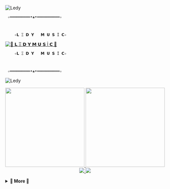 ![Ledy](https://camo.githubusercontent.com/1219a6e6ef53f18fca8d3cdbc10ec484f8757a059a99308fce65f18cd9f4024d/68747470733a2f2f7777772e74616d696c626c6173746572732e6c6f6c2f75706c6f6164732f6d6f6e74686c795f323032305f30322f746f7272626f726465722e6769662e37366135346462316131313430366639626138303134363639396239396237342e676966)

     ✧═════════•❀•══════════✧

   
          
        ✧𝗟 Ξ 𝗗 𝗬   𝗠 𝗨 𝗦 İ 𝗖✧
    


[![🍁 𝗟 Ξ 𝗗 𝗬  𝗠 𝗨 𝗦 İ 𝗖 🍁](https://telegra.ph/file/8a00e1ac6f23335effb76.jpg)](https://t.me/SSmusicLedy_bot)


        
        ✧𝗟 Ξ 𝗗 𝗬   𝗠 𝗨 𝗦 İ 𝗖✧
     
 

     ✧═════════•❀•══════════✧

![Ledy](https://camo.githubusercontent.com/1219a6e6ef53f18fca8d3cdbc10ec484f8757a059a99308fce65f18cd9f4024d/68747470733a2f2f7777772e74616d696c626c6173746572732e6c6f6c2f75706c6f6164732f6d6f6e74686c795f323032305f30322f746f7272626f726465722e6769662e37366135346462316131313430366639626138303134363639396239396237342e676966)
<p align="center">
  <a href="https://www.python.org">
    <img src="http://ForTheBadge.com/images/badges/made-with-python.svg" width ="250">
  </a>
  <a href="https://t.me/agatecno">
    <img src="https://github.com/tecnoagateam/LedyMusicBot/blob/main/logo.svg" width="250">
  </a><br>
  
  <a href="https://github.com/tecnoagateam/LedyMusicBot/stargazers">
    <img src="https://img.shields.io/github/stars/tecnoagateam/LedyMusicBot?style=social">
  </a>
  <a href="https://github.com/tecnoagateam/LedyMusicBot/fork">
    <img src="https://img.shields.io/github/forks/tecnoagateam/LedyMusicBot?label=Fork&style=social">
  </a>  
</p>

<details>
<summary><b>💠 More 💠</b></summary>
<br>


<details>
<summary><b>🏹 HEROKU DEPLOY 🏹</b></summary>
<br>

<p align="center"><a href="https://heroku.com/deploy?template=https://github.com/tecnoagateam/LedyMusicBot"><img align="center" alt="Heroku" width="52px" src="https://www.nicepng.com/png/full/223-2233246_heroku-logo-salesforce-heroku.png"></p>

<details>
<summary><b>📱 TELEGRAM 📱</b></summary>
<br>


  <a href="https://t.me/SOQrup"><img src="https://img.shields.io/badge/Join-Group%20Support-blue.svg?style=for-the-badge&logo=Telegram"></a> <a href="https://t.me/ledyplaylist"><img src="https://img.shields.io/badge/Join-Updates%20Channel-blue.svg?style=for-the-badge&logo=Telegram"></a>
 

<details>
<summary><b>Credits</b></summary>
<br>

  •[``MR AĞA``](https://github.com/tecnoagateam)•
  

      ✧═════════•❀•══════════✧
